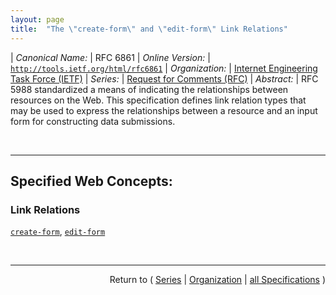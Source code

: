 ```yaml
---
layout: page
title:  "The \"create-form\" and \"edit-form\" Link Relations"
---
```


| *Canonical Name:* | RFC 6861
| *Online Version:* | [`http://tools.ietf.org/html/rfc6861`](http://tools.ietf.org/html/rfc6861)
| *Organization:* | [Internet Engineering Task Force (IETF)](..  "List of specification series by this organization")
| *Series:* | [Request for Comments (RFC)](.  "List of specifications in this series")
| *Abstract:* | RFC 5988 standardized a means of indicating the relationships between resources on the Web. This specification defines link relation types that may be used to express the relationships between a resource and an input form for constructing data submissions.

<br/>
<hr/>

## Specified Web Concepts:

### Link Relations

[`create-form`](/concepts/link-relation/create-form "When included in a response, the &#34;create-form&#34; link relation indicates a target resource that represents a form that can be used to append a new member to the link context."), [`edit-form`](/concepts/link-relation/edit-form "When included in a response, the &#34;edit-form&#34; link relation indicates a target resource that represents a form that can be used for updating the context resource.")



<br/>
<hr/>

<p style="text-align: right">Return to ( <a href="./">Series</a> | <a href="../">Organization</a> | <a href="../../">all Specifications</a> )</p>